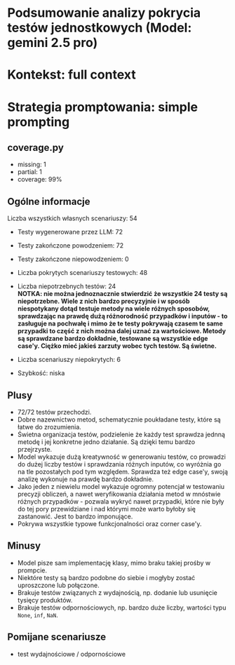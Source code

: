 # Podsumowanie analizy pokrycia testów jednostkowych (Model: gemini 2.5 pro)
# Kontekst: full context
# Strategia promptowania: simple prompting

## coverage.py
- missing: 1
- partial: 1
- coverage: 99%

## Ogólne informacje

Liczba wszystkich własnych scenariuszy: 54

- Testy wygenerowane przez LLM: 72
- Testy zakończone powodzeniem: 72
- Testy zakończone niepowodzeniem: 0


- Liczba pokrytych scenariuszy testowych: 48
- Liczba niepotrzebnych testów: 24
<br/> <strong>NOTKA: nie można jednoznacznie stwierdzić że wszystkie 24 testy są niepotrzebne. Wiele z nich bardzo precyzyjnie i w sposób niespotykany dotąd testuje metody na wiele różnych sposobów, sprawdzając na prawdę dużą różnorodność przypadków i inputów - to zasługuje na pochwałę i mimo że te testy pokrywają czasem te same przypadki to część z nich można dalej uznać za wartościowe. Metody są sprawdzane bardzo dokładnie, testowane są wszystkie edge case'y. Ciężko mieć jakieś zarzuty wobec tych testów. Są świetne.</strong>
- Liczba scenariuszy niepokrytych: 6
- Szybkość: niska

## Plusy

- 72/72 testów przechodzi.
- Dobre nazewnictwo metod, schematycznie poukładane testy, które są łatwe do zrozumienia.
- Świetna organizacja testów, podzielenie że każdy test sprawdza jednną metodę i jej konkretne jedno działanie. Są dzięki temu bardzo przejrzyste.
- Model wykazuje dużą kreatywność w generowaniu testów, co prowadzi do dużej liczby testów i sprawdzania różnych inputów, co wyróżnia go na tle pozostałych pod tym względem. Sprawdza też edge case'y, swoją analizę wykonuje na prawdę bardzo dokładnie.
- Jako jeden z niewielu model wykazuje ogromny potencjał w testowaniu precyzji obliczeń, a nawet weryfikowania działania metod w mnóstwie różnych przypadków - pozwala wykryć nawet przypadki, które nie były do tej pory przewidziane i nad którymi może warto byłoby się zastanowić. Jest to bardzo imponujące.
- Pokrywa wszystkie typowe funkcjonalności oraz corner case'y.

## Minusy

- Model pisze sam implementację klasy, mimo braku takiej prośby w prompcie.
- Niektóre testy są bardzo podobne do siebie i mogłyby zostać uproszczone lub połączone.
- Brakuje testów związanych z wydajnością, np. dodanie lub usunięcie tysięcy produktów.
- Brakuje testów odpornościowych, np. bardzo duże liczby, wartości typu `None`, `inf`, `NaN`.

## Pomijane scenariusze

- test wydajnościowe / odpornościowe
